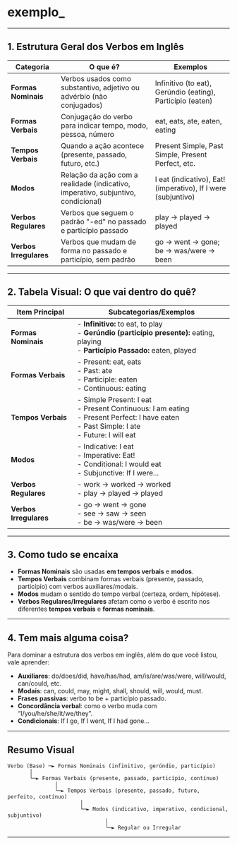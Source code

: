 # exemplo_

---

## **1. Estrutura Geral dos Verbos em Inglês**

| Categoria            | O que é?                                                                              | Exemplos                                        |
|----------------------|---------------------------------------------------------------------------------------|-------------------------------------------------|
| **Formas Nominais**  | Verbos usados como substantivo, adjetivo ou advérbio (não conjugados)                 | Infinitivo (to eat), Gerúndio (eating), Particípio (eaten) |
| **Formas Verbais**   | Conjugação do verbo para indicar tempo, modo, pessoa, número                          | eat, eats, ate, eaten, eating                   |
| **Tempos Verbais**   | Quando a ação acontece (presente, passado, futuro, etc.)                              | Present Simple, Past Simple, Present Perfect, etc. |
| **Modos**            | Relação da ação com a realidade (indicativo, imperativo, subjuntivo, condicional)     | I eat (indicativo), Eat! (imperativo), If I were (subjuntivo) |
| **Verbos Regulares** | Verbos que seguem o padrão "-ed" no passado e particípio passado                      | play → played → played                          |
| **Verbos Irregulares**| Verbos que mudam de forma no passado e particípio, sem padrão                        | go → went → gone; be → was/were → been          |

---

## **2. Tabela Visual: O que vai dentro do quê?**

| Item Principal        | Subcategorias/Exemplos                                                                           |
|----------------------|--------------------------------------------------------------------------------------------------|
| **Formas Nominais**  | - **Infinitivo:** to eat, to play <br> - **Gerúndio (particípio presente):** eating, playing <br> - **Particípio Passado:** eaten, played |
| **Formas Verbais**   | - Present: eat, eats <br> - Past: ate <br> - Participle: eaten <br> - Continuous: eating         |
| **Tempos Verbais**   | - Simple Present: I eat <br> - Present Continuous: I am eating <br> - Present Perfect: I have eaten <br> - Past Simple: I ate <br> - Future: I will eat |
| **Modos**            | - Indicative: I eat <br> - Imperative: Eat! <br> - Conditional: I would eat <br> - Subjunctive: If I were... |
| **Verbos Regulares** | - work → worked → worked <br> - play → played → played                                           |
| **Verbos Irregulares** | - go → went → gone <br> - see → saw → seen <br> - be → was/were → been                        |

---

## **3. Como tudo se encaixa**

- **Formas Nominais** são usadas **em tempos verbais** e **modos**.
- **Tempos Verbais** combinam formas verbais (presente, passado, particípio) com verbos auxiliares/modais.
- **Modos** mudam o sentido do tempo verbal (certeza, ordem, hipótese).
- **Verbos Regulares/Irregulares** afetam como o verbo é escrito nos diferentes **tempos verbais** e **formas nominais**.

---

## **4. Tem mais alguma coisa?**

Para dominar a estrutura dos verbos em inglês, além do que você listou, vale aprender:

- **Auxiliares**: do/does/did, have/has/had, am/is/are/was/were, will/would, can/could, etc.
- **Modais**: can, could, may, might, shall, should, will, would, must.
- **Frases passivas**: verbo to be + particípio passado.
- **Concordância verbal**: como o verbo muda com “I/you/he/she/it/we/they”.
- **Condicionais**: If I go, If I went, If I had gone...

---

## **Resumo Visual**

```
Verbo (Base) ─► Formas Nominais (infinitivo, gerúndio, particípio)
       │
       └─► Formas Verbais (presente, passado, particípio, contínuo)
               │
               └─► Tempos Verbais (presente, passado, futuro, perfeito, contínuo)
                       │
                       └─► Modos (indicativo, imperativo, condicional, subjuntivo)
                               │
                               └─► Regular ou Irregular
```

---
